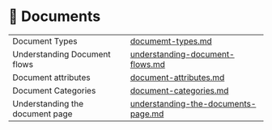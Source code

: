 # 📃 Documents

|                                 |                                                                                      |
| ------------------------------- | ------------------------------------------------------------------------------------ |
| Document Types                  | [documemt-types.md](documemt-types.md "mention")                                     |
| Understanding Document flows    | [understanding-document-flows.md](understanding-document-flows.md "mention")         |
| Document attributes             | [document-attributes.md](document-attributes.md "mention")                           |
| Document Categories             | [document-categories.md](document-categories.md "mention")                           |
| Understanding the document page | [understanding-the-documents-page.md](understanding-the-documents-page.md "mention") |
